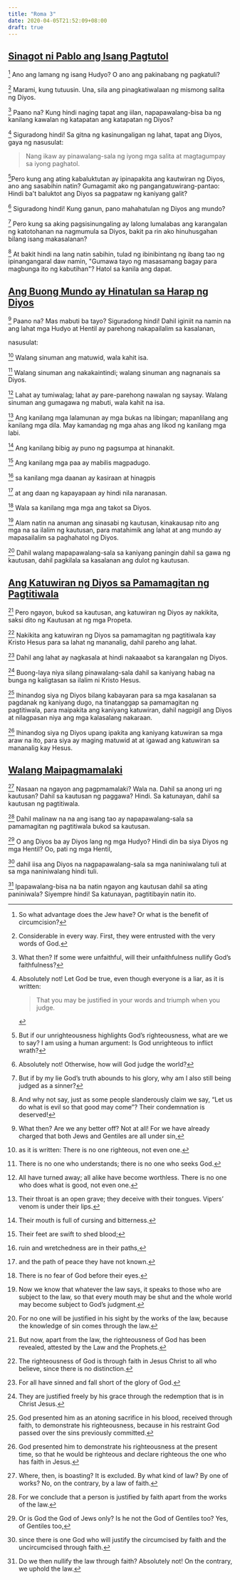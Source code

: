 ```yaml
---
title: "Roma 3"
date: 2020-04-05T21:52:09+08:00
draft: true
---
```


## [Sinagot ni Pablo ang Isang Pagtutol](# "Paul Answers an Objection")

[^1] Ano ang lamang ng isang Hudyo? O ano ang pakinabang ng pagkatuli?

[^1]: So what advantage does the Jew have? Or what is the benefit of circumcision?

[^2] Marami, kung tutuusin. Una, sila ang pinagkatiwalaan ng mismong salita ng Diyos.

[^2]: Considerable in every way. First, they were entrusted with the very words of God.

[^3] Paano na? Kung hindi naging tapat ang iilan, napapawalang-bisa ba ng kanilang kawalan ng katapatan ang katapatan ng Diyos?

[^3]: What then? If some were unfaithful, will their unfaithfulness nullify God’s faithfulness?

[^4] Siguradong hindi! Sa gitna ng kasinungaligan ng lahat, tapat ang Diyos, gaya ng nasusulat:

> Nang ikaw ay pinawalang-sala ng iyong mga salita
> at magtagumpay sa iyong paghatol.

[^4]: Absolutely not! Let God be true, even though everyone is a liar, as it is written:
    > That you may be justified in your words
    > and triumph when you judge.

[^5]Pero kung ang ating kabaluktutan ay ipinapakita ang kautwiran ng Diyos, ano ang sasabihin natin? Gumagamit ako ng pangangatuwirang-pantao: Hindi ba't baluktot ang Diyos sa pagpataw ng kaniyang galit?

[^5]: But if our unrighteousness highlights God’s righteousness, what are we to say? I am using a human argument: Is God unrighteous to inflict wrath?

[^6] Siguradong hindi! Kung ganun, pano mahahatulan ng Diyos ang mundo?

[^6]: Absolutely not! Otherwise, how will God judge the world?

[^7] Pero kung sa aking pagsisinungaling ay lalong lumalabas ang karangalan ng katotohanan na nagmumula sa Diyos, bakit pa rin ako hinuhusgahan bilang isang makasalanan?

[^7]: But if by my lie God’s truth abounds to his glory, why am I also still being judged as a sinner?

[^8] At bakit hindi na lang natin sabihin, tulad ng ibinibintang ng ibang tao ng ipinangangaral daw namin, "Gumawa tayo ng masasamang bagay para magbunga ito ng kabutihan"? Hatol sa kanila ang dapat.

[^8]: And why not say, just as some people slanderously claim we say, “Let us do what is evil so that good may come”? Their condemnation is deserved!

## [Ang Buong Mundo ay Hinatulan sa Harap ng Diyos](# "The Whole World Guilty before God")

[^9] Paano na? Mas mabuti ba tayo? Siguradong hindi! Dahil iginiit na namin na ang lahat mga Hudyo at Hentil ay parehong nakapailalim sa kasalanan,

[^9]: What then? Are we any better off? Not at all! For we have already charged that both Jews and Gentiles are all under sin,

nasusulat:

[^10] Walang sinuman ang matuwid, wala kahit isa.

[^10]: as it is written:
  There is no one righteous, not even one.

[^11] Walang sinuman ang nakakaintindi;
walang sinuman ang nagnanais sa Diyos.

[^11]: There is no one who understands;
there is no one who seeks God.

[^12] Lahat ay tumiwalag;
lahat ay pare-parehong nawalan ng saysay.
Walang sinuman ang gumagawa ng mabuti,
wala kahit na isa.

[^12]: All have turned away;
all alike have become worthless.
There is no one who does what is good,
not even one.

[^13] Ang kanilang mga lalamunan ay mga bukas na libingan;
mapanlilang ang kanilang mga dila.
May kamandag ng mga ahas ang likod ng kanilang mga labi.

[^13]: Their throat is an open grave;
they deceive with their tongues.
Vipers’ venom is under their lips.

[^14] Ang kanilang bibig ay puno ng pagsumpa at hinanakit.

[^14]: Their mouth is full of cursing and bitterness.

[^15] Ang kanilang mga paa ay mabilis magpadugo.

[^15]: Their feet are swift to shed blood;

[^16] sa kanilang mga daanan ay kasiraan at hinagpis

[^16]: ruin and wretchedness are in their paths,

[^17] at ang daan ng kapayapaan ay hindi nila naranasan.

[^17]: and the path of peace they have not known.

[^18] Wala sa kanilang mga mga ang takot sa Diyos.

[^18]: There is no fear of God before their eyes.

[^19] Alam natin na anuman ang sinasabi ng kautusan, kinakausap nito ang mga na sa ilalim ng kautusan, para matahimik ang lahat at ang mundo ay mapasailalim sa paghahatol ng Diyos.

[^19]: Now we know that whatever the law says, it speaks to those who are subject to the law, so that every mouth may be shut and the whole world may become subject to God’s judgment.

[^20] Dahil walang mapapawalang-sala sa kaniyang paningin dahil sa gawa ng kautusan, dahil pagkilala sa kasalanan ang dulot ng kautusan.

[^20]: For no one will be justified in his sight by the works of the law, because the knowledge of sin comes through the law.

## [Ang Katuwiran ng Diyos sa Pamamagitan ng Pagtitiwala](# "The Righteousness of God through Faith")

[^21] Pero ngayon, bukod sa kautusan, ang katuwiran ng Diyos ay nakikita, saksi dito ng Kautusan at ng mga Propeta.

[^21]: But now, apart from the law, the righteousness of God has been revealed, attested by the Law and the Prophets.

[^22] Nakikita ang katuwiran ng Diyos sa pamamagitan ng pagtitiwala kay Kristo Hesus para sa lahat ng mananalig, dahil pareho ang lahat.

[^22]: The righteousness of God is through faith in Jesus Christ to all who believe, since there is no distinction.

[^23] Dahil ang lahat ay nagkasala at hindi nakaaabot sa karangalan ng Diyos.

[^23]: For all have sinned and fall short of the glory of God.

[^24] Buong-laya niya silang pinawalang-sala dahil sa kaniyang habag na bunga ng kaligtasan sa ilalim ni Kristo Hesus.

[^24]: They are justified freely by his grace through the redemption that is in Christ Jesus.

[^25] Ihinandog siya ng Diyos bilang kabayaran para sa mga kasalanan sa pagdanak ng kaniyang dugo, na tinatanggap sa pamamagitan ng pagtitiwala, para maipakita ang kaniyang katuwiran, dahil nagpigil ang Diyos at nilagpasan niya ang mga kalasalang nakaraan.

[^25]: God presented him as an atoning sacrifice in his blood, received through faith, to demonstrate his righteousness, because in his restraint God passed over the sins previously committed.

[^26] Ihinandog siya ng Diyos upang ipakita ang kaniyang katuwiran sa mga araw na ito, para siya ay maging matuwid at at igawad ang katuwiran sa mananalig kay Hesus.

[^26]: God presented him to demonstrate his righteousness at the present time, so that he would be righteous and declare righteous the one who has faith in Jesus.

## [Walang Maipagmamalaki](# "Boasting Excluded")

[^27] Nasaan na ngayon ang pagpmamalaki? Wala na. Dahil sa anong uri ng kautusan? Dahil sa kautusan ng paggawa? Hindi. Sa katunayan, dahil sa kautusan ng pagtitiwala.

[^27]: Where, then, is boasting? It is excluded. By what kind of law? By one of works? No, on the contrary, by a law of faith.

[^28] Dahil malinaw na na ang isang tao ay napapawalang-sala sa pamamagitan ng pagtitiwala bukod sa kautusan.

[^28]: For we conclude that a person is justified by faith apart from the works of the law.

[^29] O ang Diyos ba ay Diyos lang ng mga Hudyo? Hindi din ba siya Diyos ng mga Hentil? Oo, pati ng mga Hentil,

[^29]: Or is God the God of Jews only? Is he not the God of Gentiles too? Yes, of Gentiles too,

[^30] dahil iisa ang Diyos na nagpapawalang-sala sa mga naniniwalang tuli at sa mga naniniwalang hindi tuli.

[^30]: since there is one God who will justify the circumcised by faith and the uncircumcised through faith.

[^31] Ipapawalang-bisa na ba natin ngayon ang kautusan dahil sa ating paniniwala? Siyempre hindi! Sa katunayan, pagtitibayin natin ito.

[^31]: Do we then nullify the law through faith? Absolutely not! On the contrary, we uphold the law.
